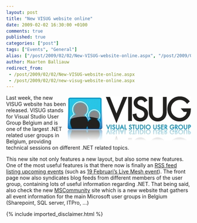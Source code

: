 ```yaml
---
layout: post
title: "New VISUG website online"
date: 2009-02-02 16:30:00 +0100
comments: true
published: true
categories: ["post"]
tags: ["Events", "General"]
alias: ["/post/2009/02/02/New-VISUG-website-online.aspx", "/post/2009/02/02/new-visug-website-online.aspx"]
author: Maarten Balliauw
redirect_from:
 - /post/2009/02/02/New-VISUG-website-online.aspx
 - /post/2009/02/02/new-visug-website-online.aspx
---
```

<p>
<a href="http://www.visug.be/" target="_blank"><img style="display: inline; margin: 5px 0px; border: 0px" src="/images/WindowsLiveWriter/NewVISUGwebsiteonline_8E82/visug_mainlogo_98edf1b9-f8f3-4c5e-a57a-a4c47540d2fe.jpg" border="0" alt="VISUG - Visual Studio User Group Belgium" title="VISUG - Visual Studio User Group Belgium" width="336" height="120" align="right" /></a>Last week, the new VISUG website has been released. VISUG stands for Visual Studio User Group Belgium and is one of the largest .NET related user groups in Belgium, providing technical sessions on different .NET related topics. 
</p>
<p>
This new site not only features a new layout, but also some new features. One of the most useful features is that there now is finally an <a href="http://www.visug.be/Blog/tabid/98/rssid/1/Default.aspx" target="_blank">RSS feed listing upcoming events</a> (such as <a href="http://www.visug.be/Eventdetails/tabid/95/EventId/1/Default.aspx" target="_blank">19 Februari&rsquo;s Live Mesh event</a>). The front page now also syndicates blog feeds from different members of the user group, containing lots of useful information regarding .NET. That being said, also check the new <a href="http://www.mscommunity.be/" target="_blank">MSCommunity</a> site which is a new website that gathers all event information for the main Microsoft user groups in Belgium (Sharepoint, SQL server, ITPro, &hellip;) 
</p>


{% include imported_disclaimer.html %}

